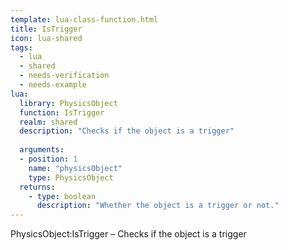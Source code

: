 ```yaml
---
template: lua-class-function.html
title: IsTrigger
icon: lua-shared
tags:
  - lua
  - shared
  - needs-verification
  - needs-example
lua:
  library: PhysicsObject
  function: IsTrigger
  realm: shared
  description: "Checks if the object is a trigger"
  
  arguments:
  - position: 1
    name: "physicsObject"
    type: PhysicsObject
  returns:
    - type: boolean
      description: "Whether the object is a trigger or not."
---
```


<div class="lua__search__keywords">
PhysicsObject:IsTrigger &#x2013; Checks if the object is a trigger
</div>
